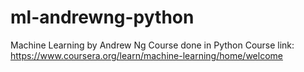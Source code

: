 # ml-andrewng-python
Machine Learning by Andrew Ng Course done in Python
Course link: https://www.coursera.org/learn/machine-learning/home/welcome
